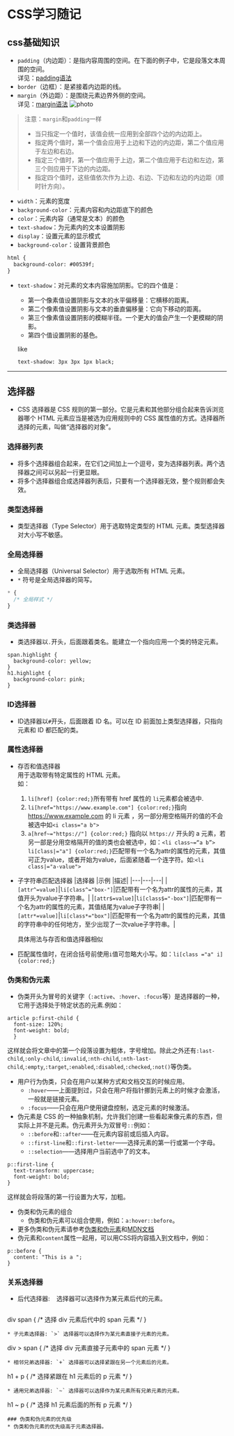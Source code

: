 # CSS学习随记
## css基础知识
* `padding`（内边距）：是指内容周围的空间。在下面的例子中，它是段落文本周围的空间。  
详见：[padding语法](https://developer.mozilla.org/zh-CN/docs/Web/CSS/padding#%E8%AF%AD%E6%B3%95)
* `border`（边框）：是紧接着内边距的线。 
* `margin`（外边距）：是围绕元素边界外侧的空间。  
详见：[margin语法](https://developer.mozilla.org/zh-CN/docs/Web/CSS/margin#%E8%AF%AD%E6%B3%95)
![photo](https://developer.mozilla.org/zh-CN/docs/Learn/Getting_started_with_the_web/CSS_basics/box-model.png)
 >注意：`margin`和`padding`一样
  >* 当只指定一个值时，该值会统一应用到全部四个边的内边距上。
  >* 指定两个值时，第一个值会应用于上边和下边的内边距，第二个值应用于左边和右边。
  >* 指定三个值时，第一个值应用于上边，第二个值应用于右边和左边，第三个则应用于下边的内边距。
  >* 指定四个值时，这些值依次作为上边、右边、下边和左边的内边距（顺时针方向）。
* `width`：元素的宽度
* `background-color`：元素内容和内边距底下的颜色
* `color`：元素内容（通常是文本）的颜色
* `text-shadow`：为元素内的文本设置阴影
* `display`：设置元素的显示模式
* `background-color`：设置背景颜色
```html
html {
  background-color: #00539f;
}
```
* `text-shadow`：对元素的文本内容施加阴影。它的四个值是：
  * 第一个像素值设置阴影与文本的水平偏移量：它横移的距离。
  * 第二个像素值设置阴影与文本的垂直偏移量：它向下移动的距离。
  * 第三个像素值设置阴影的模糊半径。一个更大的值会产生一个更模糊的阴影。
  * 第四个值设置阴影的基色。
  
  like
  ```
  text-shadow: 3px 3px 1px black;
  ```
***
## 选择器
* CSS 选择器是 CSS 规则的第一部分。它是元素和其他部分组合起来告诉浏览器哪个 HTML 元素应当是被选为应用规则中的 CSS 属性值的方式。选择器所选择的元素，叫做“选择器的对象”。
### 选择器列表
* 将多个选择器组合起来，在它们之间加上一个逗号，变为选择器列表。两个选择器之间可以另起一行更显眼。
* 将多个选择器组合成选择器列表后，只要有一个选择器无效，整个规则都会失效。
### 类型选择器
* 类型选择器（Type Selector）用于选取特定类型的 HTML 元素。类型选择器对大小写不敏感。
### 全局选择器
* 全局选择器（Universal Selector）用于选取所有 HTML 元素。
* `*` 符号是全局选择器的简写。
```css
* {
  /* 全局样式 */
}
```
### 类选择器
* 类选择器以`.`开头，后面跟着类名。能建立一个指向应用一个类的特定元素。
```
span.highlight {
  background-color: yellow;
}
h1.highlight {
  background-color: pink;
}
```

### ID选择器
* ID选择器以`#`开头，后面跟着 ID 名。可以在 ID 前面加上类型选择器，只指向元素和 ID 都匹配的类。
### 属性选择器
* 存否和值选择器  
  用于选取带有特定属性的 HTML 元素。  
  如：
  1. `li[href] {color:red;}`所有带有 href 属性的 `li`元素都会被选中.
  2.  `li[href="https://www.example.com"] {color:red;}`指向 https://www.example.com 的 li 元素 ，另一部分用空格隔开的值的不会被选中如`<i class="a b">`
  3. `a[href~="https://"] {color:red;}` 指向以 `https://` 开头的 a 元素，若另一部是分用空格隔开的值的类也会被选中，如：`<li class~=“a b”>` 
`li[class|="a"] {color:red;}`匹配带有一个名为attr的属性的元素，其值可正为value，或者开始为value，后面紧随着一个连字符。如:`<li class|="a-value">`
* 子字符串匹配选择器
  |选择器	|示例	|描述|
  |---|---|---|
  |`[attr^=value]`|`li[class^="box-"]`|匹配带有一个名为attr的属性的元素，其值开头为value子字符串。|
  |`[attr$=value]`|`li[class$="-box"]`|匹配带有一个名为attr的属性的元素，其值结尾为value子字符串|
  |`[attr*=value]`|`li[class*="box"]`|匹配带有一个名为attr的属性的元素，其值的字符串中的任何地方，至少出现了一次value子字符串。|
  
  具体用法与存否和值选择器相似
* 匹配属性值时，在闭合括号前使用`i`值可忽略大小写。如：`li[class ="a" i]{color:red;}` 
### 伪类和伪元素
* 伪类开头为冒号的关键字（`:active`、`:hover`、`:focus`等）是选择器的一种，它用于选择处于特定状态的元素.例如：
```
article p:first-child {
  font-size: 120%;
  font-weight: bold;
  }
```
这样就会将文章中的第一个段落设置为粗体，字号增加。除此之外还有`:last-child`,`:only-child`,`:invalid`,`:nth-child`,`:nth-last-child`,`:empty`,`:target`,`:enabled`,`:disabled`,`:checked`,`:not()`等伪类。
* 用户行为伪类，只会在用户以某种方式和文档交互的时候应用。
  * `:hover`——上面提到过，只会在用户将指针挪到元素上的时候才会激活，一般就是链接元素。
  * `:focus`——只会在用户使用键盘控制，选定元素的时候激活。
* 伪元素是 CSS 的一种抽象机制，允许我们创建一些看起来像元素的东西，但实际上并不是元素。伪元素开头为双冒号`::`例如：
  * `::before`和`::after`——在元素内容前或后插入内容。
  * `::first-line`和`::first-letter`——选择元素的第一行或第一个字母。
  * `::selection`——选择用户当前选中了的文本。
```
p::first-line {
  text-transform: uppercase;
  font-weight: bold;
}
```
这样就会将段落的第一行设置为大写，加粗。
* 伪类和伪元素的组合
  * 伪类和伪元素可以组合使用，例如：`a:hover::before`。
* 更多伪类和伪元素请参考[伪类和伪元素](https://developer.mozilla.org/zh-CN/docs/Learn/CSS/Building_blocks/Selectors/Pseudo-classes_and_pseudo-elements#%E7%94%9F%E6%88%90%E5%B8%A6%E6%9C%89before_%E5%92%8Cafter_%E7%9A%84%E5%86%85%E5%AE%B9)和[MDN文档](https://developer.mozilla.org/zh-CN/docs/Web/CSS/Pseudo-classes)
* 伪元素和`content`属性一起用，可以用CSS将内容插入到文档中，例如：
```
p::before {
  content: "This is a ";
}
```
### 关系选择器
* 后代选择器: ` ` 选择器可以选择作为某元素后代的元素。
  ```
div span {
  /* 选择 div 元素后代中的 span 元素 */
}
  ```
* 子元素选择器: `>` 选择器可以选择作为某元素直接子元素的元素。
  ```
div > span {
  /* 选择 div 元素直接子元素中的 span 元素 */
}
  ```
* 相邻兄弟选择器: `+` 选择器可以选择紧跟在另一个元素后的元素。
  ```
h1 + p {
  /* 选择紧跟在 h1 元素后的 p 元素 */
}
  ```
* 通用兄弟选择器: `~` 选择器可以选择作为某元素所有兄弟元素的元素。
  ```
h1 ~ p {
  /* 选择 h1 元素后面的所有 p 元素 */
}
  ```
### 伪类和伪元素的优先级
* 伪类和伪元素的优先级高于元素选择器。